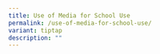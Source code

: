 ```yaml
---
title: Use of Media for School Use
permalink: /use-of-media-for-school-use/
variant: tiptap
description: ""
---
```

